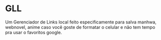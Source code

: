 # GLL

Um Gerenciador de Links local feito especificamente para salva manhwa, webnovel, anime caso você goste de formatar o celular e não tem tempo pra usar o favoritos google.